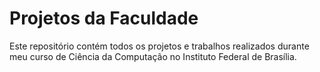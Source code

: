 # Projetos da Faculdade

Este repositório contém todos os projetos e trabalhos realizados durante meu curso de Ciência da Computação no Instituto Federal de Brasília.